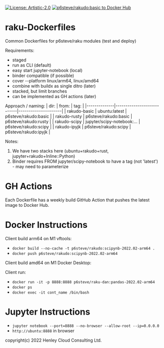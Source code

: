 [![License: Artistic-2.0](https://img.shields.io/badge/License-Artistic%202.0-0298c3.svg)](https://opensource.org/licenses/Artistic-2.0)
[![p6steve/rakudo:basic to Docker Hub](https://github.com/p6steve/raku-Dockerfiles/actions/workflows/basic-weekly.yaml/badge.svg)](https://github.com/p6steve/raku-Dockerfiles/actions/workflows/basic-weekly.yaml)

# raku-Dockerfiles
Common Dockerfiles for p6steve/raku modules (test and deploy)

Requirements:
* staged
* run as CLI (default)
* easy start jupyter-notebook (local)
* binder compatible (if possible)
* cover --platform linux/arm64, linux/amd64
* combine with buildx as single ditro (later)
* stacked, but limit branches
* can be implemented as GH actions (later)

Approach / naming:
| dir:         | from:                      | tag:                 |
|--------------|----------------------------|----------------------|
| rakudo-basic | ubuntu:latest              | p6steve/rakudo:basic |
| rakudo-rusty | p6steve/rakudo:basic       | p6steve/rakudo:rusty |
| rakudo-scipy | jupyter/scipy-notebook:... | p6steve/rakudo:scipy |
| rakudo-ipyjk | p6steve/rakudo:scipy       | p6steve/rakudo:ipyjk |

Notes:
1. We have two stacks here (ubuntu+rakudo+rust, jupyter+rakudo+Inline::Python)
1. Binder requires  FROM jupyter/scipy-notebook to have a tag (not 'latest') - may need to parameterize

# GH Actions

Each Dockerfile has a weekly build GitHub Action that pushes the latest image to Docker Hub.

# Docker Instructions

Client build arm64 on M1 vftools:

* ```docker build --no-cache -t p6steve/rakudo:scipynb-2022.02-arm64 .```
* ```docker push p6steve/rakudo:scipynb-2022.02-arm64```

Client build amd64 on M1 Docker Desktop:

Client run:

* ```docker run -it -p 8888:8888 p6steve/raku-dan:pandas-2022.02-arm64```
* ```docker ps```
* ```docker exec -it cont_name /bin/bash```

# Jupyter Instructions

* ```jupyter notebook --port=8888 --no-browser --allow-root --ip=0.0.0.0```
* ```http://ubuntu:8888``` in browser

copyright(c) 2022 Henley Cloud Consulting Ltd.

